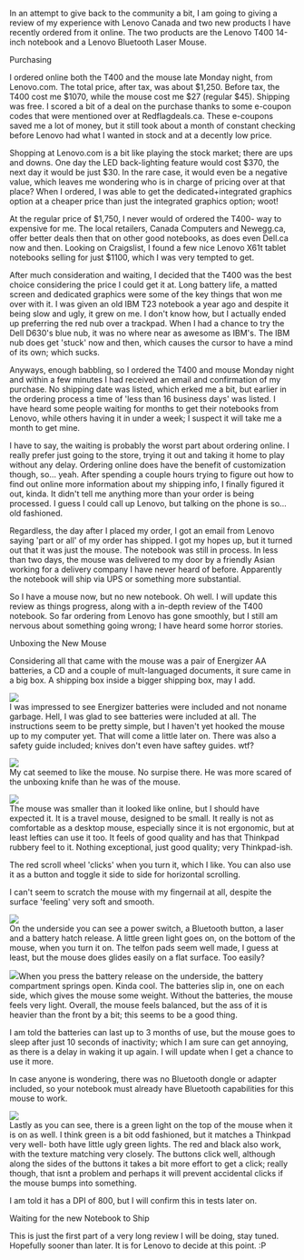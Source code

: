 In an attempt to give back to the community a bit, I am going to giving a review of my experience with Lenovo Canada and two new products I have recently ordered from it online. The two products are the Lenovo T400 14-inch notebook and a Lenovo Bluetooth Laser Mouse.  
  
Purchasing  
  
I ordered online both the T400 and the mouse late Monday night, from Lenovo.com. The total price, after tax, was about $1,250. Before tax, the T400 cost me $1070, while the mouse cost me $27 (regular $45). Shipping was free. I scored a bit of a deal on the purchase thanks to some e-coupon codes that were mentioned over at Redflagdeals.ca. These e-coupons saved me a lot of money, but it still took about a month of constant checking before Lenovo had what I wanted in stock and at a decently low price.   
  
Shopping at Lenovo.com is a bit like playing the stock market; there are ups and downs. One day the LED back-lighting feature would cost $370, the next day it would be just $30. In the rare case, it would even be a negative value, which leaves me wondering who is in charge of pricing over at that place? When I ordered, I was able to get the dedicated+integrated graphics option at a cheaper price than just the integrated graphics option; woot!  
  
At the regular price of $1,750, I never would of ordered the T400- way to expensive for me. The local retailers, Canada Computers and Newegg.ca, offer better deals then that on other good notebooks, as does even Dell.ca now and then. Looking on Craigslist, I found a few nice Lenovo X61t tablet notebooks selling for just $1100, which I was very tempted to get.  
  
After much consideration and waiting, I decided that the T400 was the best choice considering the price I could get it at. Long battery life, a matted screen and dedicated graphics were some of the key things that won me over with it. I was given an old IBM T23 notebook a year ago and despite it being slow and ugly, it grew on me. I don't know how, but I actually ended up preferring the red nub over a trackpad. When I had a chance to try the Dell D630's blue nub, it was no where near as awesome as IBM's. The IBM nub does get 'stuck' now and then, which causes the cursor to have a mind of its own; which sucks.  
  
Anyways, enough babbling, so I ordered the T400 and mouse Monday night and within a few minutes I had received an email and confirmation of my purchase. No shipping date was listed, which erked me a bit, but earlier in the ordering process a time of 'less than 16 business days' was listed. I have heard some people waiting for months to get their notebooks from Lenovo, while others having it in under a week; I suspect it will take me a month to get mine.  
  
I have to say, the waiting is probably the worst part about ordering online. I really prefer just going to the store, trying it out and taking it home to play without any delay. Ordering online does have the benefit of customization though, so... yeah. After spending a couple hours trying to figure out how to find out online more information about my shipping info, I finally figured it out, kinda. It didn't tell me anything more than your order is being processed. I guess I could call up Lenovo, but talking on the phone is so... old fashioned.  
  
Regardless, the day after I placed my order, I got an email from Lenovo saying 'part or all' of my order has shipped. I got my hopes up, but it turned out that it was just the mouse. The notebook was still in process. In less than two days, the mouse was delivered to my door by a friendly Asian working for a delivery company I have never heard of before. Apparently the notebook will ship via UPS or something more substantial.  
  
So I have a mouse now, but no new notebook. Oh well. I will update this review as things progress, along with a in-depth review of the T400 notebook. So far ordering from Lenovo has gone smoothly, but I still am nervous about something going wrong; I have heard some horror stories.  
  
Unboxing the New Mouse  
  
Considering all that came with the mouse was a pair of Energizer AA batteries, a CD and a couple of mult-languaged documents, it sure came in a big box. A shipping box inside a bigger shipping box, may I add.  
  
[![](http://1.bp.blogspot.com/_kfv2ADnjgQg/SS3XBdOcjHI/AAAAAAAADOk/zoug9AfrbQY/s400/package.jpg)](http://1.bp.blogspot.com/_kfv2ADnjgQg/SS3XBdOcjHI/AAAAAAAADOk/zoug9AfrbQY/s1600-h/package.jpg)  
I was impressed to see Energizer batteries were included and not noname garbage. Hell, I was glad to see batteries were included at all. The instructions seem to be pretty simple, but I haven't yet hooked the mouse up to my computer yet. That will come a little later on. There was also a safety guide included; knives don't even have saftey guides. wtf?  
  
[![](http://3.bp.blogspot.com/_kfv2ADnjgQg/SS3XA3sUr9I/AAAAAAAADOU/yEblHWi1g-0/s400/mouse.jpg)](http://3.bp.blogspot.com/_kfv2ADnjgQg/SS3XA3sUr9I/AAAAAAAADOU/yEblHWi1g-0/s1600-h/mouse.jpg)  
My cat seemed to like the mouse. No surpise there. He was more scared of the unboxing knife than he was of the mouse.  
  
[![](http://3.bp.blogspot.com/_kfv2ADnjgQg/SS3XA3XMepI/AAAAAAAADOM/wBw19K1rxjs/s400/hand.jpg)](http://3.bp.blogspot.com/_kfv2ADnjgQg/SS3XA3XMepI/AAAAAAAADOM/wBw19K1rxjs/s1600-h/hand.jpg)  
The mouse was smaller than it looked like online, but I should have expected it. It is a travel mouse, designed to be small. It really is not as comfortable as a desktop mouse, especially since it is not ergonomic, but at least lefties can use it too. It feels of good quality and has that Thinkpad rubbery feel to it. Nothing exceptional, just good quality; very Thinkpad-ish.  
  
The red scroll wheel 'clicks' when you turn it, which I like. You can also use it as a button and toggle it side to side for horizontal scrolling.  
  
I can't seem to scratch the mouse with my fingernail at all, despite the surface 'feeling' very soft and smooth.  
  
[![](http://4.bp.blogspot.com/_kfv2ADnjgQg/SS3XFVJTySI/AAAAAAAADOs/hywnzHa8NdQ/s400/underside.jpg)](http://4.bp.blogspot.com/_kfv2ADnjgQg/SS3XFVJTySI/AAAAAAAADOs/hywnzHa8NdQ/s1600-h/underside.jpg)  
On the underside you can see a power switch, a Bluetooth button, a laser and a battery hatch release. A little green light goes on, on the bottom of the mouse, when you turn it on. The telfon pads seem well made, I guess at least, but the mouse does glides easily on a flat surface. Too easily?  
  
[![](http://2.bp.blogspot.com/_kfv2ADnjgQg/SS3XBe5Bh0I/AAAAAAAADOc/fCPk1d8stTQ/s400/open.jpg)](http://2.bp.blogspot.com/_kfv2ADnjgQg/SS3XBe5Bh0I/AAAAAAAADOc/fCPk1d8stTQ/s1600-h/open.jpg)When you press the battery release on the underside, the battery compartment springs open. Kinda cool. The batteries slip in, one on each side, which gives the mouse some weight. Without the batteries, the mouse feels very light. Overall, the mouse feels balanced, but the ass of it is heavier than the front by a bit; this seems to be a good thing.   
  
I am told the batteries can last up to 3 months of use, but the mouse goes to sleep after just 10 seconds of inactivity; which I am sure can get annoying, as there is a delay in waking it up again. I will update when I get a chance to use it more.   
  
In case anyone is wondering, there was no Bluetooth dongle or adapter included, so your notebook must already have Bluetooth capabilities for this mouse to work.  
  
  
[![](http://3.bp.blogspot.com/_kfv2ADnjgQg/SS3XAriNHNI/AAAAAAAADOE/2KLUbSYKRyA/s400/compared.jpg)](http://3.bp.blogspot.com/_kfv2ADnjgQg/SS3XAriNHNI/AAAAAAAADOE/2KLUbSYKRyA/s1600-h/compared.jpg)  
Lastly as you can see, there is a green light on the top of the mouse when it is on as well. I think green is a bit odd fashioned, but it matches a Thinkpad very well- both have little ugly green lights. The red and black also work, with the texture matching very closely. The buttons click well, although along the sides of the buttons it takes a bit more effort to get a click; really though, that isnt a problem and perhaps it will prevent accidental clicks if the mouse bumps into something.  
  
I am told it has a DPI of 800, but I will confirm this in tests later on.  
  
Waiting for the new Notebook to Ship  
  
This is just the first part of a very long review I will be doing, stay tuned. Hopefully sooner than later. It is for Lenovo to decide at this point. :P  
